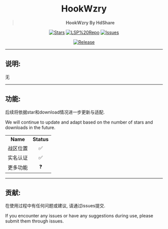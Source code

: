 <div align="center">

<h1>HookWzry</h1>

> **HookWzry By HdShare**

<div align="center">

  [![Stars](https://img.shields.io/github/stars/Xposed-Modules-Repo/me.hd.hookwzry?label=stars)](https://github.com/Xposed-Modules-Repo/me.hd.hookwzry)
  [![LSP%20Repo](https://img.shields.io/github/downloads/Xposed-Modules-Repo/me.hd.hookwzry/total?label=LSP%20Repo&labelColor=F48FB1)](https://github.com/Xposed-Modules-Repo/me.hd.hookwzry/releases)
  [![Issues](https://img.shields.io/github/issues/Xposed-Modules-Repo/me.hd.hookwzry)](https://github.com/Xposed-Modules-Repo/me.hd.hookwzry/issues)

</div>

[![Release](https://img.shields.io/github/v/release/Xposed-Modules-Repo/me.hd.hookwzry)](https://github.com/Xposed-Modules-Repo/me.hd.hookwzry/releases/latest)

</div>

---
## 说明:

无

---
## 功能:

后续将依据star和download情况进一步更新与适配.

We will continue to update and adapt based on the number of stars and downloads in the future.

<table>
    <tr>
        <td align="center"><b>Name</b></td>
        <td align="center"><b>Status</b></td>
    </tr>
    <tr>
        <td align="center">战区位置</td>
        <td align="center">✅</td>
    </tr>
    <tr>
        <td align="center">实名认证</td>
        <td align="center">✅</td>
    </tr>
    <tr>
        <td align="center">更多功能</td>
        <td align="center">❓</td>
    </tr>
</table>

---
## 贡献:

在使用过程中有任何问题或建议, 请通过issues提交.

If you encounter any issues or have any suggestions during use, please submit them through issues.

